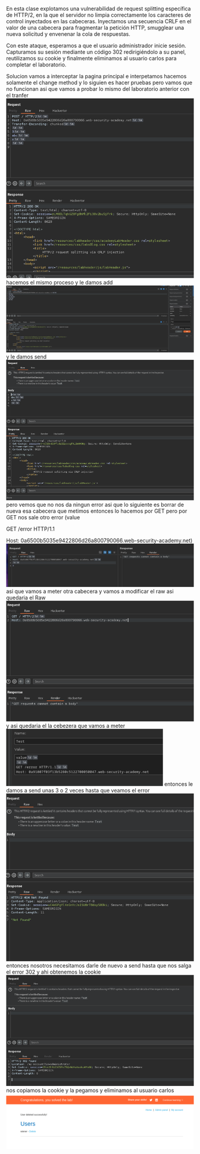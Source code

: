 En esta clase explotamos una vulnerabilidad de request splitting específica de HTTP/2, en la que el servidor no limpia correctamente los caracteres de control inyectados en las cabeceras. Inyectamos una secuencia CRLF en el valor de una cabecera para fragmentar la petición HTTP, smugglear una nueva solicitud y envenenar la cola de respuestas.

Con este ataque, esperamos a que el usuario administrador inicie sesión. Capturamos su sesión mediante un código 302 redirigiéndolo a su panel, reutilizamos su cookie y finalmente eliminamos al usuario carlos para completar el laboratorio.

Solucion
vamos a interceptar la pagina principal e interpetamos hacemos solamente el change method y lo siguien es hacer pruebas pero vamos que no funcionan asi que vamos a probar lo mismo del laboratorio anterior con el tranfer
![Pasted_image_20250809222828.png](Imagenes/Pasted_image_20250809222828.png)
hacemos el mismo proceso y le damos add
![Pasted_image_20250809223011.png](Imagenes/Pasted_image_20250809223011.png)
y le damos send
![Pasted_image_20250809223049.png](Imagenes/Pasted_image_20250809223049.png)
pero vemos que no nos da ningun error asi que lo siguiente es borrar de nueva esa cabecera que metimos
entonces lo hacemos por GET pero por GET nos sale otro error
(value



GET /error HTTP/1.1

Host: 0a6500b5035e9422806d26a800790066.web-security-academy.net)
![Pasted_image_20250809223350.png](Imagenes/Pasted_image_20250809223350.png)
asi que vamos a meter otra cabecera y vamos a modificar el raw
asi quedaria el Raw
![Pasted_image_20250809223952.png](Imagenes/Pasted_image_20250809223952.png)
y asi quedaria el la cebezera que vamos a meter
![Pasted_image_20250809224058.png](Imagenes/Pasted_image_20250809224058.png)
entonces le damos a send unas 3 o 2 veces hasta que veamos el error
![Pasted_image_20250809224212.png](Imagenes/Pasted_image_20250809224212.png)
entonces nosotros necesitamos darle de nuevo a send hasta que nos salga el  error 302 y ahi obtenemos la cookie
![Pasted_image_20250809224928.png](Imagenes/Pasted_image_20250809224928.png)
nos copiamos la cookie y la pegamos  y eliminamos al usuario carlos
![Pasted_image_20250809225002.png](Imagenes/Pasted_image_20250809225002.png)

